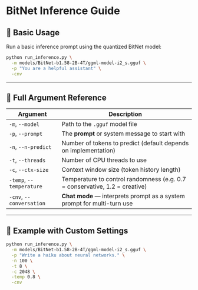 # BitNet Inference Guide

## 🧠 Basic Usage

Run a basic inference prompt using the quantized BitNet model:

```bash
python run_inference.py \
  -m models/BitNet-b1.58-2B-4T/ggml-model-i2_s.gguf \
  -p "You are a helpful assistant" \
  -cnv
```

---

## 🔧 Full Argument Reference

| Argument             | Description                                                                 |
|----------------------|-----------------------------------------------------------------------------|
| `-m`, `--model`       | Path to the `.gguf` model file                                               |
| `-p`, `--prompt`      | The **prompt** or system message to start with                              |
| `-n`, `--n-predict`   | Number of tokens to predict (default depends on implementation)             |
| `-t`, `--threads`     | Number of CPU threads to use                                                |
| `-c`, `--ctx-size`    | Context window size (token history length)                                  |
| `-temp`, `--temperature` | Temperature to control randomness (e.g. 0.7 = conservative, 1.2 = creative) |
| `-cnv`, `--conversation` | **Chat mode** — interprets prompt as a system prompt for multi-turn use    |

---

## 🧪 Example with Custom Settings

```bash
python run_inference.py \
  -m models/BitNet-b1.58-2B-4T/ggml-model-i2_s.gguf \
  -p "Write a haiku about neural networks." \
  -n 100 \
  -t 8 \
  -c 2048 \
  -temp 0.8 \
  -cnv
```
